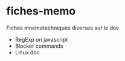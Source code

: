 # fiches-memo
Fiches mnemotechniques diverses sur le dev

- RegExp on javascript
- Blocker commands
- Linux doc
